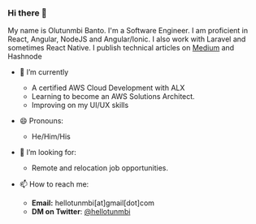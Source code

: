 ### Hi there 👋
My name is Olutunmbi Banto. I'm a Software Engineer. I am proficient in React, Angular, NodeJS and Angular/Ionic. I also work with Laravel and sometimes React Native. I publish technical articles on [Medium](https://hellotunmbi.medium.com) and Hashnode

- 🌱 I’m currently 
  - A certified AWS Cloud Development with ALX
  - Learning to become an AWS Solutions Architect. 
  - Improving on my UI/UX skills

- 😄 Pronouns: 
  - He/Him/His

- 🤔 I’m looking for:
  - Remote and relocation job opportunities.

- 📫 How to reach me:

  - **Email:** hellotunmbi[at]gmail[dot]com
  - **DM on Twitter**: [@hellotunmbi](https://www.twitter.com/hellotumbi)

<!--
**hellotunmbi/hellotunmbi** is a ✨ _special_ ✨ repository because its `README.md` (this file) appears on your GitHub profile.

Here are some ideas to get you started:

- 🔭 I’m currently working on ...
- 🌱 I’m currently learning ...
- 👯 I’m looking to collaborate on ...
- 🤔 I’m looking for help with ...
- 💬 Ask me about ...
- 📫 How to reach me: ...
- 😄 Pronouns: ...
- ⚡ Fun fact: ...
-->

